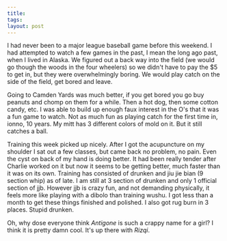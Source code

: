 ```yaml
---
title: 
tags: 
layout: post
---
```

I had never been to a major league baseball game before this weekend.  I had attempted to watch a few games in the past, I mean the long ago past, when I lived in Alaska.  We figured out a back way into the field (we would go though the woods in the four wheelers) so we didn't have to pay the $5 to get in, but they were overwhelmingly boring.  We would play catch on the side of the field, get bored and leave.  



Going to Camden Yards was much better, if you get bored you go buy peanuts and chomp on them for a while.  Then a hot dog, then some cotton candy, etc.  I was able to build up enough faux interest in the O's that it was a fun game to watch.    Not as much fun as playing catch for the first time in, ionno, 10 years.  My mitt has 3 different colors of mold on it.  But it still catches a ball.  



Training this week picked up nicely.  After I got the acupuncture on my shoulder I sat out a few classes, but came back no problem, no pain.  Even the cyst on back of my hand is doing better.  It had been really tender after Charlie worked on it but now it seems to be getting better, much faster than it was on its own.  Training has consisted of drunken and jiu jie bian (9 section whip)  as of late.  I am still at 3 section of drunken and only 1 official section of jjb.  However jjb is crazy fun, and not demanding physically, it feels more like playing with a dibolo than training wushu.   I got less than a month to get these things finished and polished.  I also got rug burn in 3 places.  Stupid drunken. 



Oh, why dose everyone think _Antigone_ is such a crappy name for a girl?  I think it is pretty damn cool.  It's up there with _Rizqi_.


